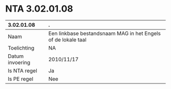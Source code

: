 # NTA 3.02.01.08

 3.02.01.08 | . 
 :--- | :--- 
 Naam | Een linkbase bestandsnaam MAG in het Engels of de lokale taal 
 Toelichting | NA 
 Datum invoering | 2010/11/17 
 Is NTA regel | Ja 
 Is PE regel | Nee 

